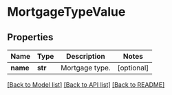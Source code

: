 # MortgageTypeValue

## Properties
Name | Type | Description | Notes
------------ | ------------- | ------------- | -------------
**name** | **str** | Mortgage type. | [optional] 

[[Back to Model list]](../README.md#documentation-for-models) [[Back to API list]](../README.md#documentation-for-api-endpoints) [[Back to README]](../README.md)

